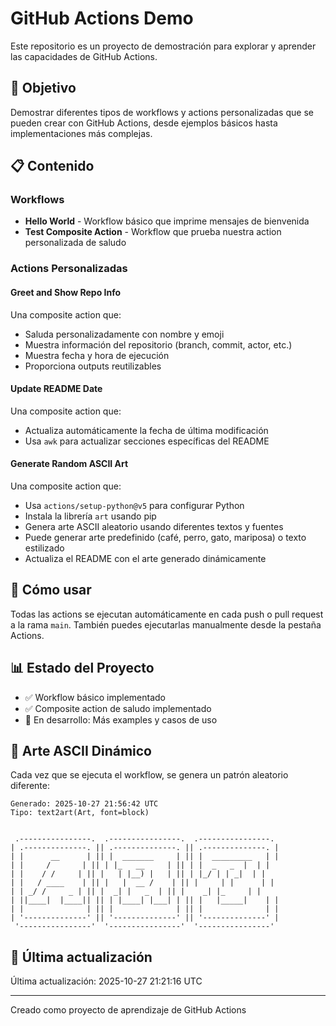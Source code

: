 # GitHub Actions Demo

Este repositorio es un proyecto de demostración para explorar y aprender las capacidades de GitHub Actions.

## 🎯 Objetivo

Demostrar diferentes tipos de workflows y actions personalizadas que se pueden crear con GitHub Actions, desde ejemplos básicos hasta implementaciones más complejas.

## 📋 Contenido

### Workflows

- **Hello World** - Workflow básico que imprime mensajes de bienvenida
- **Test Composite Action** - Workflow que prueba nuestra action personalizada de saludo

### Actions Personalizadas

#### Greet and Show Repo Info
Una composite action que:
- Saluda personalizadamente con nombre y emoji
- Muestra información del repositorio (branch, commit, actor, etc.)
- Muestra fecha y hora de ejecución
- Proporciona outputs reutilizables

#### Update README Date
Una composite action que:
- Actualiza automáticamente la fecha de última modificación
- Usa `awk` para actualizar secciones específicas del README

#### Generate Random ASCII Art
Una composite action que:
- Usa `actions/setup-python@v5` para configurar Python
- Instala la librería `art` usando pip
- Genera arte ASCII aleatorio usando diferentes textos y fuentes
- Puede generar arte predefinido (café, perro, gato, mariposa) o texto estilizado
- Actualiza el README con el arte generado dinámicamente

## 🚀 Cómo usar

Todas las actions se ejecutan automáticamente en cada push o pull request a la rama `main`. También puedes ejecutarlas manualmente desde la pestaña Actions.

## 📊 Estado del Proyecto

- ✅ Workflow básico implementado
- ✅ Composite action de saludo implementado
- 🔄 En desarrollo: Más examples y casos de uso

## 🎨 Arte ASCII Dinámico

Cada vez que se ejecuta el workflow, se genera un patrón aleatorio diferente:

<!-- ASCII_ART_START -->
```
Generado: 2025-10-27 21:56:42 UTC
Tipo: text2art(Art, font=block)


 .----------------.  .----------------.  .----------------. 
| .--------------. || .--------------. || .--------------. |
| |      __      | || |  _______     | || |  _________   | |
| |     /       | || | |_   __     | || | |  _   _  |  | |
| |    / /     | || |   | |__) |   | || | |_/ | | _|  | |
| |   / ____    | || |   |  __ /    | || |     | |      | |
| | _/ /     _ | || |  _| |   _  | || |    _| |_     | |
| ||____|  |____|| || | |____| |___| | || |   |_____|    | |
| |              | || |              | || |              | |
| '--------------' || '--------------' || '--------------' |
 '----------------'  '----------------'  '----------------' 
```
<!-- ASCII_ART_END -->

## 📅 Última actualización

<!-- LAST_UPDATE_START -->
Última actualización: 2025-10-27 21:21:16 UTC
<!-- LAST_UPDATE_END -->

---

Creado como proyecto de aprendizaje de GitHub Actions
